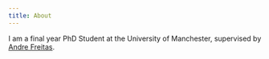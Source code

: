 ```yaml
---
title: About
---
```


I am a final year PhD Student at the University of Manchester, supervised by [Andre Freitas](http://andrefreitas.org).